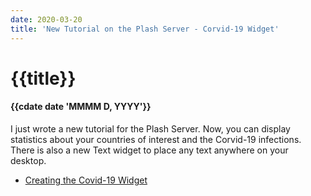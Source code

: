 ```yaml
---
date: 2020-03-20
title: 'New Tutorial on the Plash Server - Corvid-19 Widget'
---
```


# {{title}}

#### {{cdate date 'MMMM D, YYYY'}}

I just wrote a new tutorial for the Plash Server. Now, you can display 
statistics about your countries of interest and the Corvid-19 infections. 
There is also a new Text widget to place any text anywhere on your desktop. 

- [Creating the Covid-19 Widget](/#/tutorials/plashserver/covid19widget)


